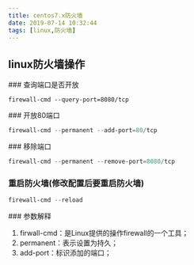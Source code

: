 ```yaml
---
title: centos7.x防火墙
date: 2019-07-14 10:32:44
tags: [linux,防火墙]
---
```


<!-- toc -->

## linux防火墙操作

### 查询端口是否开放
```shell
firewall-cmd --query-port=8080/tcp
```
### 开放80端口
```powershell
firewall-cmd --permanent --add-port=80/tcp
```
### 移除端口
```powershell
firewall-cmd --permanent --remove-port=8080/tcp
```
### 重启防火墙(修改配置后要重启防火墙)
```powershell
firewall-cmd --reload
```
### 参数解释
1. firwall-cmd：是Linux提供的操作firewall的一个工具；
2. permanent：表示设置为持久；
3. add-port：标识添加的端口；